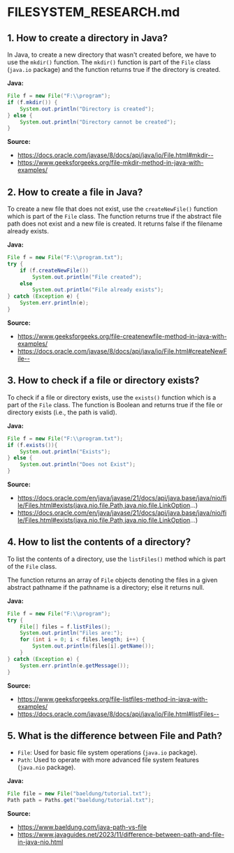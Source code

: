
# FILESYSTEM_RESEARCH.md

## 1. How to create a directory in Java?
In Java, to create a new directory that wasn't created before, we have to use the `mkdir()` function.
The `mkdir()` function is part of the `File` class (`java.io` package) and the function returns true if the directory is created.

**Java:**

```java
File f = new File("F:\\program"); 
if (f.mkdir()) { 
    System.out.println("Directory is created"); 
} else { 
    System.out.println("Directory cannot be created"); 
}
```

**Source:**  
- https://docs.oracle.com/javase/8/docs/api/java/io/File.html#mkdir--  
- https://www.geeksforgeeks.org/file-mkdir-method-in-java-with-examples/

## 2. How to create a file in Java?
To create a new file that does not exist, use the `createNewFile()` function which is part of the `File` class.
The function returns true if the abstract file path does not exist and a new file is created. It returns false if the filename already exists.

**Java:**

```java
File f = new File("F:\\program.txt");
try {
    if (f.createNewFile()) 
        System.out.println("File created"); 
    else
        System.out.println("File already exists"); 
} catch (Exception e) { 
    System.err.println(e); 
}
```

**Source:**  
- https://www.geeksforgeeks.org/file-createnewfile-method-in-java-with-examples/  
- https://docs.oracle.com/javase/8/docs/api/java/io/File.html#createNewFile--

## 3. How to check if a file or directory exists?
To check if a file or directory exists, use the `exists()` function which is a part of the `File` class.
The function is Boolean and returns true if the file or directory exists (i.e., the path is valid).

**Java:**

```java
File f = new File("F:\\program.txt");
if (f.exists()){
    System.out.println("Exists");
} else {
    System.out.println("Does not Exist");
}
```

**Source:**  
- https://docs.oracle.com/en/java/javase/21/docs/api/java.base/java/nio/file/Files.html#exists(java.nio.file.Path,java.nio.file.LinkOption...)  
- https://docs.oracle.com/en/java/javase/21/docs/api/java.base/java/nio/file/Files.html#exists(java.nio.file.Path,java.nio.file.LinkOption...)

## 4. How to list the contents of a directory?
To list the contents of a directory, use the `listFiles()` method which is part of the `File` class.

The function returns an array of `File` objects denoting the files in a given abstract pathname if the pathname is a directory; else it returns null.

**Java:**

```java
File f = new File("F:\\program");
try {
    File[] files = f.listFiles();
    System.out.println("Files are:");
    for (int i = 0; i < files.length; i++) { 
        System.out.println(files[i].getName()); 
    } 
} catch (Exception e) { 
    System.err.println(e.getMessage()); 
}
```

**Source:**  
- https://www.geeksforgeeks.org/file-listfiles-method-in-java-with-examples/  
- https://docs.oracle.com/javase/8/docs/api/java/io/File.html#listFiles--

## 5. What is the difference between File and Path?
- `File`: Used for basic file system operations (`java.io` package).
- `Path`: Used to operate with more advanced file system features (`java.nio` package).

**Java:**

```java
File file = new File("baeldung/tutorial.txt");
Path path = Paths.get("baeldung/tutorial.txt");
```

**Source:**  
- https://www.baeldung.com/java-path-vs-file  
- https://www.javaguides.net/2023/11/difference-between-path-and-file-in-java-nio.html
